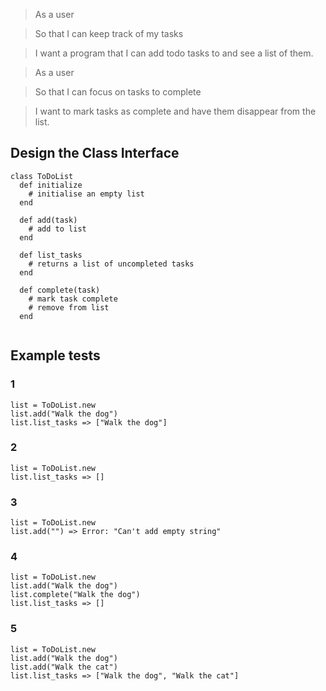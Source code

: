 >As a user

>So that I can keep track of my tasks

>I want a program that I can add todo tasks to and see a list of them.

>As a user

>So that I can focus on tasks to complete

>I want to mark tasks as complete and have them disappear from the list.

## Design the Class Interface

```
class ToDoList
  def initialize
    # initialise an empty list
  end

  def add(task)
    # add to list
  end

  def list_tasks
    # returns a list of uncompleted tasks
  end

  def complete(task)
    # mark task complete
    # remove from list
  end


```

## Example tests

### 1
```
list = ToDoList.new
list.add("Walk the dog")
list.list_tasks => ["Walk the dog"]
```
### 2
```
list = ToDoList.new
list.list_tasks => []
```
### 3
```
list = ToDoList.new
list.add("") => Error: "Can't add empty string"
```
### 4
```
list = ToDoList.new
list.add("Walk the dog")
list.complete("Walk the dog")
list.list_tasks => []
```
### 5
```
list = ToDoList.new
list.add("Walk the dog")
list.add("Walk the cat")
list.list_tasks => ["Walk the dog", "Walk the cat"]
```